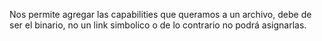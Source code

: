 Nos permite agregar las capabilities que queramos a un archivo, debe de ser el binario, no un link simbolico o de lo contrario no podrá asignarlas.